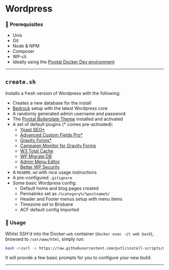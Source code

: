 # Wordpress

### 🤞 Prerequisites

- Unix
- Git
- Node & NPM
- Composer
- WP-cli
- Ideally using the [Pivotal Docker Dev environment](https://github.com/pvtl/docker-dev)

---

##  `create.sh`

Installs a fresh version of Wordpress with the following:

- Creates a new database for the install
- [Bedrock](https://roots.io/bedrock/) setup with the latest Wordpress core
- A randomly generated admin username and password
- The [Pivotal Boilerplate Theme](https://bitbucket.org/pvtl/wordpress-theme-boilerplate/overview) installed and activated
- A set of default plugins (* comes pre-activated):
    - [Yoast SEO*](https://wordpress.org/plugins/wordpress-seo/)
    - [Advanced Custom Fields Pro*](https://www.advancedcustomfields.com/pro/)
    - [Gravity Forms*](https://www.gravityforms.com/)
    - [Campaign Monitor for Gravity Forms](https://www.gravityforms.com/add-ons/campaign-monitor/)
    - [W3 Total Cache](https://wordpress.org/plugins/w3-total-cache/)
    - [WP Migrate DB](https://wordpress.org/plugins/wp-migrate-db/)
    - [Admin Menu Editor](https://wordpress.org/plugins/admin-menu-editor/)
    - [Better WP Security](https://wordpress.org/plugins/better-wp-security/)
- A `README.md` with nice usage instructions
- A pre-configured `.gitignore`
- Some basic Wordpress config:
    - Default home and blog pages created
    - Permalinks set as `/%category%/%postname%/`
    - Header and Footer menus setup with menu items
    - Timezone set to Brisbane
    - ACF default config imported

### 🚀 Usage

Whilst SSH'd into the Docker `web` container (`docker exec -it web bash`), browsed to `/var/www/html`, simply run:

```bash
bash <(curl -s https://raw.githubusercontent.com/pvtl/install-scripts/master/wordpress/create.sh -L)
```

It will provide a few basic prompts for you to configure your new build.

---

